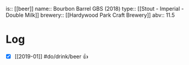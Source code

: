 is:: [[beer]]
name:: Bourbon Barrel GBS (2018)
type:: [[Stout - Imperial - Double Milk]]
brewery:: [[Hardywood Park Craft Brewery]]
abv:: 11.5

# Log
- [x] [[2019-01]] #do/drink/beer 👍
